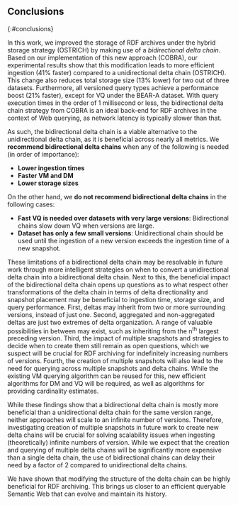 ## Conclusions
{:#conclusions}

In this work, we improved the storage of RDF archives
under the hybrid storage strategy (OSTRICH)
by making use of a *bidirectional delta chain*.
Based on our implementation of this new approach (COBRA),
our experimental results show that this modification
leads to more efficient ingestion (41% faster) compared to a unidirectional delta chain (OSTRICH).
This change also reduces total storage size (13% lower) for two out of three datasets.
Furthermore, all versioned query types achieve a performance boost (21% faster),
except for VQ under the BEAR-A dataset.
With query execution times in the order of 1 millisecond or less,
the bidirectional delta chain strategy from COBRA is an ideal back-end for RDF archives in the context of Web querying,
as network latency is typically slower than that.

As such, the bidirectional delta chain is a viable alternative to the unidirectional delta chain,
as it is beneficial across nearly all metrics.
We **recommend bidirectional delta chains** when any of the following is needed (in order of importance):

* **Lower ingestion times**
* **Faster VM and DM**
* **Lower storage sizes**

On the other hand, we **do not recommend bidirectional delta chains** in the following cases:

* **Fast VQ is needed over datasets with very large versions**: Bidirectional chains slow down VQ when versions are large.
* **Dataset has only a few small versions**: Unidirectional chain should be used until the ingestion of a new version exceeds the ingestion time of a new snapshot.

These limitations of a bidirectional delta chain
may be resolvable in future work through more intelligent strategies on
when to convert a unidirectional delta chain into a bidirectional delta chain.
Next to this, the beneficial impact of the bidirectional delta chain opens up questions
as to what respect other transformations of the delta chain in terms of delta directionality and snapshot placement
may be beneficial to ingestion time, storage size, and query performance.
First, deltas may inherit from two or more surrounding versions, instead of just one.
Second, aggregated and non-aggregated deltas are just two extremes of delta organization.
A range of valuable possibilities in between may exist,
such as inheriting from the n<sup>th</sup> largest preceding version.
Third, the impact of multiple snapshots and strategies to decide when to create them still remain as open questions,
which we suspect will be crucial for RDF archiving for indefinitely increasing numbers of versions.
Fourth, the creation of multiple snapshots will also lead to the need for querying across multiple snapshots and delta chains.
While the existing VM querying algorithm can be reused for this,
new efficient algorithms for DM and VQ will be required,
as well as algorithms for providing cardinality estimates.

While these findings show that a bidirectional delta chain is mostly more beneficial than a unidirectional delta chain for the same version range,
neither approaches will scale to an infinite number of versions.
Therefore, investigating creation of multiple snapshots in future work to create new delta chains will be crucial for solving scalability issues
when ingesting (theoretically) infinite numbers of version.
While we expect that the creation and querying of multiple delta chains will be significantly more expensive than a single delta chain,
the use of bidirectional chains can delay their need by a factor of 2 compared to unidirectional delta chains.

We have shown that modifying the structure of the delta chain can be highly beneficial for RDF archiving.
This brings us closer to an efficient queryable Semantic Web that can evolve and maintain its history.
